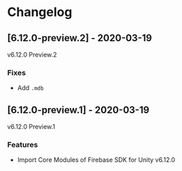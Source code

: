 # Changelog

## [6.12.0-preview.2] - 2020-03-19

v6.12.0 Preview.2

### Fixes

* Add `.mdb`

## [6.12.0-preview.1] - 2020-03-19

v6.12.0 Preview.1

### Features

* Import Core Modules of Firebase SDK for Unity v6.12.0

